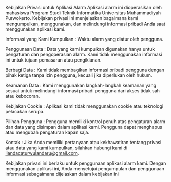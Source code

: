 Kebijakan Privasi untuk Aplikasi Alarm
Aplikasi alarm ini dioperasikan oleh mahasiswa Program Studi Teknik Informatika Universitas Muhammadiyah Purwokerto. Kebijakan privasi ini menjelaskan bagaimana kami mengumpulkan, menggunakan, dan melindungi informasi pribadi Anda saat menggunakan aplikasi kami.

Informasi yang Kami Kumpulkan :
Waktu alarm yang diatur oleh pengguna.

Penggunaan Data :
Data yang kami kumpulkan digunakan hanya untuk pengaturan dan pengoperasian alarm. Kami tidak menggunakan informasi ini untuk tujuan pemasaran atau pengiklanan.

Berbagi Data :
Kami tidak membagikan informasi pribadi pengguna dengan pihak ketiga tanpa izin pengguna, kecuali jika diperlukan oleh hukum.

Keamanan Data :
Kami menggunakan langkah-langkah keamanan yang sesuai untuk melindungi informasi pribadi pengguna dari akses tidak sah atau kebocoran.

Kebijakan Cookie :
Aplikasi kami tidak menggunakan cookie atau teknologi pelacakan serupa.

Pilihan Pengguna :
Pengguna memiliki kontrol penuh atas pengaturan alarm dan data yang disimpan dalam aplikasi kami. Pengguna dapat menghapus atau mengubah pengaturan kapan saja.

Kontak :
Jika Anda memiliki pertanyaan atau kekhawatiran tentang privasi atau data yang kami kumpulkan, silahkan hubungi kami di liandacaturwulandaru@gmail.com.

Kebijakan privasi ini berlaku untuk penggunaan aplikasi alarm kami. Dengan menggunakan aplikasi ini, Anda menyetujui pengumpulan dan penggunaan informasi sebagaimana dijelaskan dalam kebijakan ini
